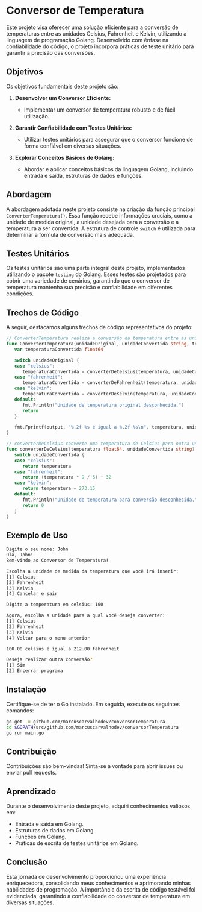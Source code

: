# Conversor de Temperatura

Este projeto visa oferecer uma solução eficiente para a conversão de temperaturas entre as unidades Celsius, Fahrenheit e Kelvin, utilizando a linguagem de programação Golang. Desenvolvido com ênfase na confiabilidade do código, o projeto incorpora práticas de teste unitário para garantir a precisão das conversões.

## Objetivos

Os objetivos fundamentais deste projeto são:

1. **Desenvolver um Conversor Eficiente:**
   - Implementar um conversor de temperatura robusto e de fácil utilização.

2. **Garantir Confiabilidade com Testes Unitários:**
   - Utilizar testes unitários para assegurar que o conversor funcione de forma confiável em diversas situações.

3. **Explorar Conceitos Básicos de Golang:**
   - Abordar e aplicar conceitos básicos da linguagem Golang, incluindo entrada e saída, estruturas de dados e funções.

## Abordagem

A abordagem adotada neste projeto consiste na criação da função principal `ConverterTemperatura()`. Essa função recebe informações cruciais, como a unidade de medida original, a unidade desejada para a conversão e a temperatura a ser convertida. A estrutura de controle `switch` é utilizada para determinar a fórmula de conversão mais adequada.

## Testes Unitários

Os testes unitários são uma parte integral deste projeto, implementados utilizando o pacote `testing` do Golang. Esses testes são projetados para cobrir uma variedade de cenários, garantindo que o conversor de temperatura mantenha sua precisão e confiabilidade em diferentes condições.

## Trechos de Código

A seguir, destacamos alguns trechos de código representativos do projeto:

```go
// ConverterTemperatura realiza a conversão da temperatura entre as unidades especificadas.
func ConverterTemperatura(unidadeOriginal, unidadeConvertida string, temperatura float64, output io.Writer) {
   var temperaturaConvertida float64

   switch unidadeOriginal {
   case "celsius":
      temperaturaConvertida = converterDeCelsius(temperatura, unidadeConvertida)
   case "fahrenheit":
      temperaturaConvertida = converterDeFahrenheit(temperatura, unidadeConvertida)
   case "kelvin":
      temperaturaConvertida = converterDeKelvin(temperatura, unidadeConvertida)
   default:
      fmt.Println("Unidade de temperatura original desconhecida.")
      return
   }

   fmt.Fprintf(output, "%.2f %s é igual a %.2f %s\n", temperatura, unidadeOriginal, temperaturaConvertida, unidadeConvertida)
}

// converterDeCelsius converte uma temperatura de Celsius para outra unidade de medida.
func converterDeCelsius(temperatura float64, unidadeConvertida string) float64 {
   switch unidadeConvertida {
   case "celsius":
      return temperatura
   case "fahrenheit":
      return (temperatura * 9 / 5) + 32
   case "kelvin":
      return temperatura + 273.15
   default:
      fmt.Println("Unidade de temperatura para conversão desconhecida.")
      return 0
   }
}
```

## Exemplo de Uso

```bash
Digite o seu nome: John
Olá, John!
Bem-vindo ao Conversor de Temperatura!

Escolha a unidade de medida da temperatura que você irá inserir:
[1] Celsius
[2] Fahrenheit
[3] Kelvin
[4] Cancelar e sair

Digite a temperatura em celsius: 100

Agora, escolha a unidade para a qual você deseja converter:
[1] Celsius
[2] Fahrenheit
[3] Kelvin
[4] Voltar para o menu anterior

100.00 celsius é igual a 212.00 fahrenheit

Deseja realizar outra conversão?
[1] Sim
[2] Encerrar programa
```

## Instalação

Certifique-se de ter o Go instalado. Em seguida, execute os seguintes comandos:

```bash
go get -u github.com/marcuscarvalhodev/conversorTemperatura
cd $GOPATH/src/github.com/marcuscarvalhodev/conversorTemperatura
go run main.go
```

## Contribuição

Contribuições são bem-vindas! Sinta-se à vontade para abrir issues ou enviar pull requests.


## Aprendizado

Durante o desenvolvimento deste projeto, adquiri conhecimentos valiosos em:

- Entrada e saída em Golang.
- Estruturas de dados em Golang.
- Funções em Golang.
- Práticas de escrita de testes unitários em Golang.

## Conclusão

Esta jornada de desenvolvimento proporcionou uma experiência enriquecedora, consolidando meus conhecimentos e aprimorando minhas habilidades de programação. A importância da escrita de código testável foi evidenciada, garantindo a confiabilidade do conversor de temperatura em diversas situações.
